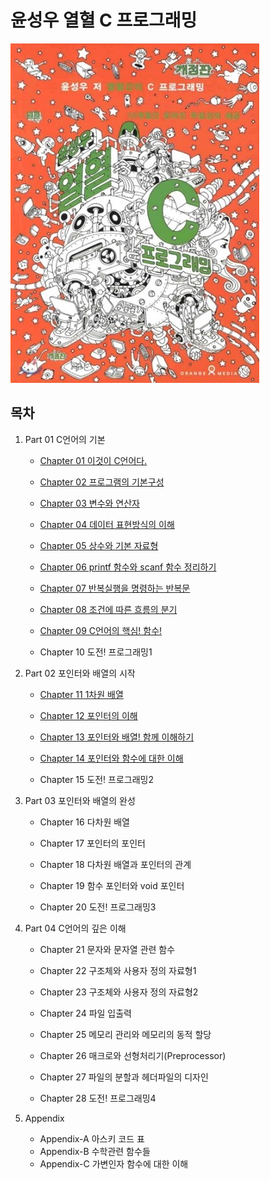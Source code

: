 # 윤성우 열혈 C 프로그래밍

![](./img/cover.jpg)



## 목차

1. Part 01 C언어의 기본

   - [Chapter 01 이것이 C언어다.](./1-1.md)

   - [Chapter 02 프로그램의 기본구성](./1-2.md)

   - [Chapter 03 변수와 연산자](./1-3.md)

   - [Chapter 04 데이터 표현방식의 이해](./1-4.md)

   - [Chapter 05 상수와 기본 자료형](./1-5.md)

   - [Chapter 06 printf 함수와 scanf 함수 정리하기](./1-6.md)

   - [Chapter 07 반복실행을 명령하는 반복문](./1-7.md)

   - [Chapter 08 조건에 따른 흐름의 분기](./1-8.md)

   - [Chapter 09 C언어의 핵심! 함수!](./1-9.md)

   - Chapter 10 도전! 프로그래밍1

     

2. Part 02 포인터와 배열의 시작

   - [Chapter 11 1차원 배열](./2-1.md)

   - [Chapter 12 포인터의 이해](./2-2.md)

   - [Chapter 13 포인터와 배열! 함께 이해하기](./2-3.md)

   - [Chapter 14 포인터와 함수에 대한 이해](./2-4.md)

   - Chapter 15 도전! 프로그래밍2

     

3. Part 03 포인터와 배열의 완성

   - Chapter 16 다차원 배열

   - Chapter 17 포인터의 포인터

   - Chapter 18 다차원 배열과 포인터의 관계

   - Chapter 19 함수 포인터와 void 포인터

   - Chapter 20 도전! 프로그래밍3

     

4. Part 04 C언어의 깊은 이해

   - Chapter 21 문자와 문자열 관련 함수

   - Chapter 22 구조체와 사용자 정의 자료형1

   - Chapter 23 구조체와 사용자 정의 자료형2

   - Chapter 24 파일 입출력

   - Chapter 25 메모리 관리와 메모리의 동적 할당

   - Chapter 26 매크로와 선형처리기(Preprocessor)

   - Chapter 27 파일의 분할과 헤더파일의 디자인

   - Chapter 28 도전! 프로그래밍4

     

5. Appendix

   - Appendix-A 아스키 코드 표
   - Appendix-B 수학관련 함수들
   - Appendix-C 가변인자 함수에 대한 이해
